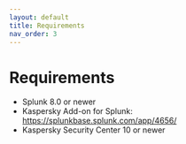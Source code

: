```yaml
---
layout: default
title: Requirements
nav_order: 3
---
```

# Requirements

- Splunk 8.0 or newer
- Kaspersky Add-on for Splunk: https://splunkbase.splunk.com/app/4656/
- Kaspersky Security Center 10 or newer
